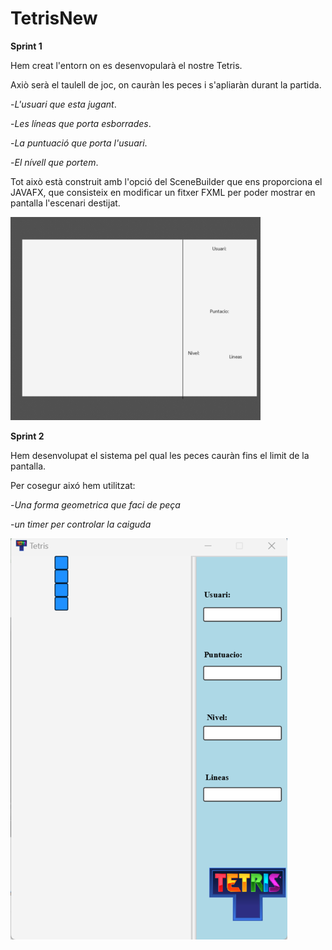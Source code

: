 # TetrisNew
**Sprint 1**

Hem creat l'entorn on es desenvopularà el nostre Tetris.

Axiò serà el taulell de joc, on cauràn les peces i s'apliaràn durant la partida.

-_L'usuari_ _que_ _esta_ _jugant_.

-_Les_ _líneas_ _que_ _porta_ _esborrades_.

-_La_ _puntuació_ _que_ _porta_ _l'usuari_.

-_El_ _nívell_ _que_ _portem_.

Tot això està construit amb l'opció del SceneBuilder que ens proporciona el JAVAFX, que consisteix en modificar un fitxer FXML per poder mostrar en pantalla l'escenari destijat.


![Image text](https://github.com/FahadToqir/TetrisNew/blob/master/images/tetrisMain1.png)


**Sprint 2**


Hem desenvolupat el sistema pel qual les peces cauràn fins el limit de la pantalla.

Per cosegur aixó hem utilitzat:

-_Una_ _forma_ _geometrica_ _que_ _faci_ _de_ _peça_

-_un_ _timer_ _per_ _controlar_ _la_ _caiguda_

![Image text](https://github.com/FahadToqir/TetrisNew/blob/master/images/tetrisMain2.png)
